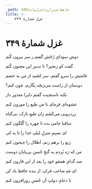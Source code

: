 ```yaml
---
_path: حافظ-شیرازی/غزلیات/349
title: >-
    غزل شمارهٔ ۳۴۹
---
```

# غزل شمارهٔ ۳۴۹

<div class="b" id="bn1"><div class="m1"><p>دوش سودایِ رُخَش گفتم ز سر بیرون کُنَم</p></div>
<div class="m2"><p>گفت کو زنجیر؟ تا تدبیرِ این مجنون کُنَم</p></div></div>
<div class="b" id="bn2"><div class="m1"><p>قامتش را سرو گفتم، سر کشید از من به خشم</p></div>
<div class="m2"><p>دوستان از راست می‌رَنجَد نِگارم، چون کنم؟</p></div></div>
<div class="b" id="bn3"><div class="m1"><p>نکته ناسنجیده گفتم دلبرا معذور دار</p></div>
<div class="m2"><p>عشوه‌ای فرمای تا من طبع را موزون کنم</p></div></div>
<div class="b" id="bn4"><div class="m1"><p>زردرویی می‌کَشَم زان طبعِ نازک، بی‌گناه</p></div>
<div class="m2"><p>ساقیا جامی بده تا چهره را گُلگون کنم</p></div></div>
<div class="b" id="bn5"><div class="m1"><p>ای نسیمِ منزلِ لیلی خدا را تا به کی</p></div>
<div class="m2"><p>رَبع را برهم زنم، اَطلال را جیحون کنم</p></div></div>
<div class="b" id="bn6"><div class="m1"><p>من که رَه بُردم به گنجِ حُسنِ بی‌پایان دوست</p></div>
<div class="m2"><p>صد گدایِ همچو خود را بعد از این قارون کنم</p></div></div>
<div class="b" id="bn7"><div class="m1"><p>ای مَهِ صاحب قران، از بنده حافظ یاد کن</p></div>
<div class="m2"><p>تا دعایِ دولتِ آن حُسنِ روزافزون کنم</p></div></div>
